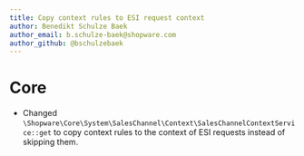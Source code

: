```yaml
---
title: Copy context rules to ESI request context
author: Benedikt Schulze Baek
author_email: b.schulze-baek@shopware.com
author_github: @bschulzebaek
---
```

# Core
* Changed `\Shopware\Core\System\SalesChannel\Context\SalesChannelContextService::get` to copy context rules to the context of ESI requests instead of skipping them.
